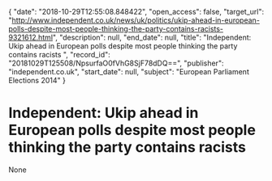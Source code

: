 {
  "date": "2018-10-29T12:55:08.848422", 
  "open_access": false, 
  "target_url": "http://www.independent.co.uk/news/uk/politics/ukip-ahead-in-european-polls-despite-most-people-thinking-the-party-contains-racists-9321612.html", 
  "description": null, 
  "end_date": null, 
  "title": "Independent:  Ukip ahead in European polls despite most people thinking the party contains racists ", 
  "record_id": "20181029T125508/NpsurfaO0fVhG8SjF78dDQ==", 
  "publisher": "independent.co.uk", 
  "start_date": null, 
  "subject": "European Parliament Elections 2014"
}

# Independent:  Ukip ahead in European polls despite most people thinking the party contains racists 

None